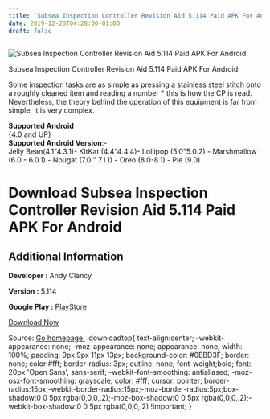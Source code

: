 ```yaml
---
title: 'Subsea Inspection Controller Revision Aid 5.114 Paid APK For Android'
date: 2019-12-28T04:28:00+01:00
draft: false
---
```


![Subsea Inspection Controller Revision Aid 5.114 Paid APK For Android](https://i0.wp.com/apkhome.net/wp-content/uploads/2019/11/Subsea-Inspection-Controller-Revision-Aid-5.114-Paid.png "Subsea Inspection Controller Revision Aid 5.114 Paid APK For Android")

  

Subsea Inspection Controller Revision Aid 5.114 Paid APK For Android

Some inspection tasks are as simple as pressing a stainless steel stitch onto a roughly cleaned item and reading a number \* this is how the CP is read. Nevertheless, the theory behind the operation of this equipment is far from simple, it is very complex.

**Supported Android**  
{4.0 and UP}  
**Supported Android Version**:-  
Jelly Bean(4.1"4.3.1)- KitKat (4.4"4.4.4)- Lollipop (5.0"5.0.2) - Marshmallow (6.0 - 6.0.1) - Nougat (7.0 " 7.1.1) - Oreo (8.0-8.1) - Pie (9.0)

Download Subsea Inspection Controller Revision Aid 5.114 Paid APK For Android
=============================================================================

Additional Information
----------------------

**Developer :** Andy Clancy

**Version :** 5.114

**Google Play :** [PlayStore](https://play.google.com/store/apps/details?id=com.Rev3501&hl=en)

  

[Download Now](https://store4app.co/post/subsea-inspection-controller-revision-aid-5-114-paid-apk-for-android_1574095232)

  
Source: [Go homepage.](https://store4app.co/post/subsea-inspection-controller-revision-aid-5-114-paid-apk-for-android_1574095232) .downloadtop{ text-align:center; -webkit-appearance: none; -moz-appearance: none; appearance: none; width: 100%; padding: 9px 9px 11px 13px; background-color: #0EBD3F; border: none; color:#fff; border-radius: 3px; outline: none; font-weight;bold; font: 20px 'Open Sans', sans-serif; -webkit-font-smoothing: antialiased; -moz-osx-font-smoothing: grayscale; color: #fff; cursor: pointer; border-radius:15px;-webkit-border-radius:15px;-moz-border-radius:5px;box-shadow:0 0 5px rgba(0,0,0,.2);-moz-box-shadow:0 0 5px rgba(0,0,0,.2);-webkit-box-shadow:0 0 5px rgba(0,0,0,.2) !important; }